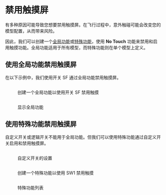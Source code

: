 # 禁用触摸屏

有多种原因可能导致您想要禁用触摸屏。在飞行过程中，意外触碰可能会改变您的模型配置，从而带来风险。

因此，我们可以创建一个[全局功能](../color-radios/radio-settings/global-functions.md)或[特殊功能](../color-radios/model-settings/special-functions.md)，使用 **No Touch** 功能来禁用和启用触摸功能。全局功能适用于所有模型，而特殊功能则在单个模型上定义。

## 使用全局功能禁用触摸屏

在以下示例中，我们使用开关 SF 通过全局功能禁用触摸屏。

<figure><img src="//edgetx-static.zkl2333.com/create-no-touch-global-function.png" alt=""><figcaption><p>创建一个全局功能以使用开关 SF 禁用触摸</p></figcaption></figure>

<figure><img src="//edgetx-static.zkl2333.com/show-no-touch-global-function.png" alt=""><figcaption><p>显示全局功能</p></figcaption></figure>

## 使用特殊功能禁用触摸屏

自定义开关或逻辑开关不能用于全局功能。但我们可以使用特殊功能通过自定义开关启用和禁用触摸屏。

<figure><img src="//edgetx-static.zkl2333.com/list-customizable-switches-mo-touch.png" alt=""><figcaption><p>自定义开关的设置</p></figcaption></figure>

<figure><img src="//edgetx-static.zkl2333.com/show-no-touch-special-function.png" alt=""><figcaption><p>创建一个特殊功能以使用 SW1 禁用触摸</p></figcaption></figure>

<figure><img src="//edgetx-static.zkl2333.com/show-no-touch-special-function.png" alt=""><figcaption><p>特殊功能列表</p></figcaption></figure>